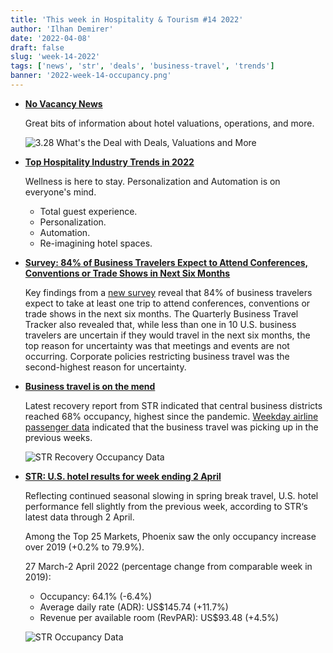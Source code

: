 ```yaml
---
title: 'This week in Hospitality & Tourism #14 2022'
author: 'Ilhan Demirer'
date: '2022-04-08'
draft: false
slug: 'week-14-2022'
tags: ['news', 'str', 'deals', 'business-travel', 'trends']
banner: '2022-week-14-occupancy.png'
---
```


- **[No Vacancy News](https://www.youtube.com/watch?v=x3z0_z6g6Qg)**

  Great bits of information about hotel valuations, operations, and more.

  ![3.28 What's the Deal with Deals, Valuations and More](https://i.ytimg.com/vi/x3z0_z6g6Qg/hqdefault.jpg)

- **[Top Hospitality Industry Trends in 2022](https://www.hospitalitynet.org/opinion/4109812.html)**

  Wellness is here to stay. Personalization and Automation is on everyone's mind.

  - Total guest experience.
  - Personalization.
  - Automation.
  - Re-imagining hotel spaces.

- **[Survey: 84% of Business Travelers Expect to Attend Conferences, Conventions or Trade Shows in Next Six Months](https://www.hospitalitynet.org/news/4109830.html)**

  Key findings from a [new survey](https://www.ustravel.org/sites/default/files/2022-04/business_travel_tracker_2022q1_exec_summary_5apr2022.pdf) reveal that 84% of business travelers expect to take at least one trip to attend conferences, conventions or trade shows in the next six months. The Quarterly Business Travel Tracker also revealed that, while less than one in 10 U.S. business travelers are uncertain if they would travel in the next six months, the top reason for uncertainty was that meetings and events are not occurring. Corporate policies restricting business travel was the second-highest reason for uncertainty.

- **[Business travel is on the mend](https://str.com/data-insights-blog/market-recovery-monitor-week-ending-26-march)**

  Latest recovery report from STR indicated that central business districts reached 68% occupancy, highest since the pandemic. [Weekday airline passenger data](../dashboard/dashboard) indicated that the business travel was picking up in the previous weeks.

  ![STR Recovery Occupancy Data](/images/blogimages/2022-week-14-str-recovery-occupancy.png)

- **[STR: U.S. hotel results for week ending 2 April](https://str.com/press-release/str-us-hotel-results-week-ending-2-april)**

  Reflecting continued seasonal slowing in spring break travel, U.S. hotel performance fell slightly from the previous week, according to STR‘s latest data through 2 April.

  Among the Top 25 Markets, Phoenix saw the only occupancy increase over 2019 (+0.2% to 79.9%).

  27 March-2 April 2022 (percentage change from comparable week in 2019):

  - Occupancy: 64.1% (-6.4%)
  - Average daily rate (ADR): US$145.74 (+11.7%)
  - Revenue per available room (RevPAR): US$93.48 (+4.5%)

  ![STR Occupancy Data](/images/blogimages/2022-week-14-occupancy.png)
